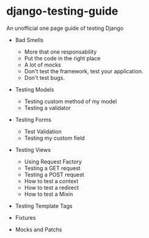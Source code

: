 # django-testing-guide

An unofficial one page guide of testing Django


* Bad Smells
    * More that one responsability
    * Put the code in the right place
    * A lot of mocks
    * Don't test the framework, test your application.
    * Don't test bugs.

* Testing Models
    * Testing custom method of my model
    * Testing a validator

* Testing Forms
    * Test Validation
    * Testing my custom field

* Testing Views
    * Using Request Factory
    * Testing a GET request
    * Testing a POST request
    * How to test a context
    * How to test a redirect
    * How to test a Mixin

* Testing Template Tags

* Fixtures

* Mocks and Patchs
